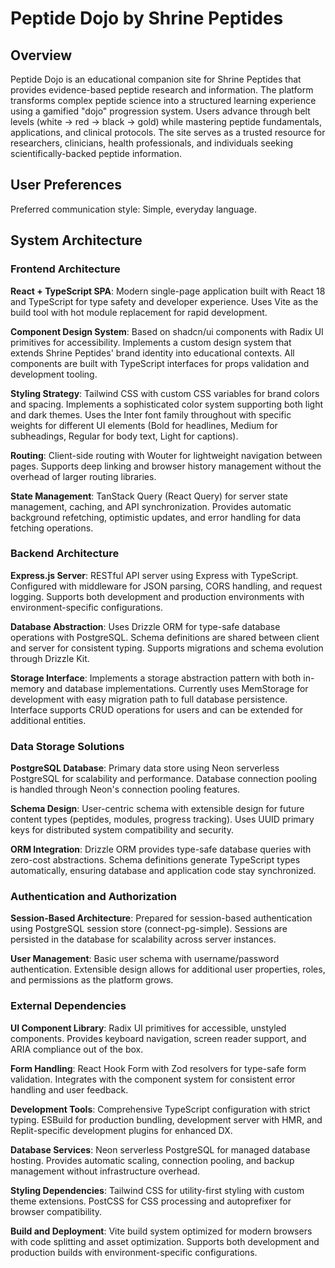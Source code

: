 # Peptide Dojo by Shrine Peptides

## Overview

Peptide Dojo is an educational companion site for Shrine Peptides that provides evidence-based peptide research and information. The platform transforms complex peptide science into a structured learning experience using a gamified "dojo" progression system. Users advance through belt levels (white → red → black → gold) while mastering peptide fundamentals, applications, and clinical protocols. The site serves as a trusted resource for researchers, clinicians, health professionals, and individuals seeking scientifically-backed peptide information.

## User Preferences

Preferred communication style: Simple, everyday language.

## System Architecture

### Frontend Architecture

**React + TypeScript SPA**: Modern single-page application built with React 18 and TypeScript for type safety and developer experience. Uses Vite as the build tool with hot module replacement for rapid development.

**Component Design System**: Based on shadcn/ui components with Radix UI primitives for accessibility. Implements a custom design system that extends Shrine Peptides' brand identity into educational contexts. All components are built with TypeScript interfaces for props validation and development tooling.

**Styling Strategy**: Tailwind CSS with custom CSS variables for brand colors and spacing. Implements a sophisticated color system supporting both light and dark themes. Uses the Inter font family throughout with specific weights for different UI elements (Bold for headlines, Medium for subheadings, Regular for body text, Light for captions).

**Routing**: Client-side routing with Wouter for lightweight navigation between pages. Supports deep linking and browser history management without the overhead of larger routing libraries.

**State Management**: TanStack Query (React Query) for server state management, caching, and API synchronization. Provides automatic background refetching, optimistic updates, and error handling for data fetching operations.

### Backend Architecture

**Express.js Server**: RESTful API server using Express with TypeScript. Configured with middleware for JSON parsing, CORS handling, and request logging. Supports both development and production environments with environment-specific configurations.

**Database Abstraction**: Uses Drizzle ORM for type-safe database operations with PostgreSQL. Schema definitions are shared between client and server for consistent typing. Supports migrations and schema evolution through Drizzle Kit.

**Storage Interface**: Implements a storage abstraction pattern with both in-memory and database implementations. Currently uses MemStorage for development with easy migration path to full database persistence. Interface supports CRUD operations for users and can be extended for additional entities.

### Data Storage Solutions

**PostgreSQL Database**: Primary data store using Neon serverless PostgreSQL for scalability and performance. Database connection pooling is handled through Neon's connection pooling features.

**Schema Design**: User-centric schema with extensible design for future content types (peptides, modules, progress tracking). Uses UUID primary keys for distributed system compatibility and security.

**ORM Integration**: Drizzle ORM provides type-safe database queries with zero-cost abstractions. Schema definitions generate TypeScript types automatically, ensuring database and application code stay synchronized.

### Authentication and Authorization

**Session-Based Architecture**: Prepared for session-based authentication using PostgreSQL session store (connect-pg-simple). Sessions are persisted in the database for scalability across server instances.

**User Management**: Basic user schema with username/password authentication. Extensible design allows for additional user properties, roles, and permissions as the platform grows.

### External Dependencies

**UI Component Library**: Radix UI primitives for accessible, unstyled components. Provides keyboard navigation, screen reader support, and ARIA compliance out of the box.

**Form Handling**: React Hook Form with Zod resolvers for type-safe form validation. Integrates with the component system for consistent error handling and user feedback.

**Development Tools**: Comprehensive TypeScript configuration with strict typing. ESBuild for production bundling, development server with HMR, and Replit-specific development plugins for enhanced DX.

**Database Services**: Neon serverless PostgreSQL for managed database hosting. Provides automatic scaling, connection pooling, and backup management without infrastructure overhead.

**Styling Dependencies**: Tailwind CSS for utility-first styling with custom theme extensions. PostCSS for CSS processing and autoprefixer for browser compatibility.

**Build and Deployment**: Vite build system optimized for modern browsers with code splitting and asset optimization. Supports both development and production builds with environment-specific configurations.